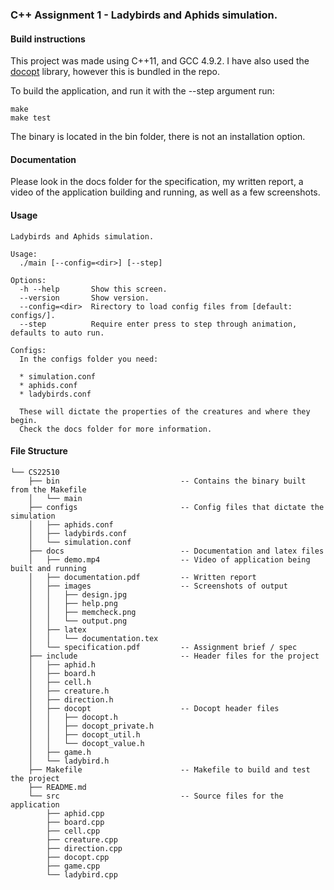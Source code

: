 ### C++ Assignment 1 - Ladybirds and Aphids simulation. 

#### Build instructions
This project was made using C++11, and GCC 4.9.2. I have also used the [docopt](https://github.com/docopt/docopt.cpp) library, however this is bundled in the repo. 

To build the application, and run it with the --step argument run:
    
    make
    make test

The binary is located in the bin folder, there is not an installation option. 

#### Documentation
Please look in the docs folder for the specification, my written report, a video of the application building and running, as well as a few screenshots. 

#### Usage

    Ladybirds and Aphids simulation.

    Usage:
      ./main [--config=<dir>] [--step]

    Options:
      -h --help       Show this screen.
      --version       Show version.
      --config=<dir>  Rirectory to load config files from [default: configs/].
      --step          Require enter press to step through animation, defaults to auto run.

    Configs:
      In the configs folder you need:
      
      * simulation.conf
      * aphids.conf
      * ladybirds.conf

      These will dictate the properties of the creatures and where they begin. 
      Check the docs folder for more information.

#### File Structure
    └── CS22510  
        ├── bin                           -- Contains the binary built from the Makefile
        │   └── main   
        ├── configs                       -- Config files that dictate the simulation 
        │   ├── aphids.conf   
        │   ├── ladybirds.conf  
        │   └── simulation.conf  
        ├── docs                          -- Documentation and latex files
        │   ├── demo.mp4                  -- Video of application being built and running 
        │   ├── documentation.pdf         -- Written report 
        │   ├── images                    -- Screenshots of output 
        │   │   ├── design.jpg  
        │   │   ├── help.png  
        │   │   ├── memcheck.png  
        │   │   └── output.png  
        │   ├── latex  
        │   │   └── documentation.tex  
        │   └── specification.pdf         -- Assignment brief / spec 
        ├── include                       -- Header files for the project 
        │   ├── aphid.h  
        │   ├── board.h  
        │   ├── cell.h  
        │   ├── creature.h  
        │   ├── direction.h  
        │   ├── docopt                    -- Docopt header files
        │   │   ├── docopt.h  
        │   │   ├── docopt_private.h  
        │   │   ├── docopt_util.h  
        │   │   └── docopt_value.h  
        │   ├── game.h  
        │   └── ladybird.h  
        ├── Makefile                      -- Makefile to build and test the project 
        ├── README.md  
        └── src                           -- Source files for the application 
            ├── aphid.cpp  
            ├── board.cpp  
            ├── cell.cpp  
            ├── creature.cpp  
            ├── direction.cpp  
            ├── docopt.cpp  
            ├── game.cpp  
            └── ladybird.cpp    

    
